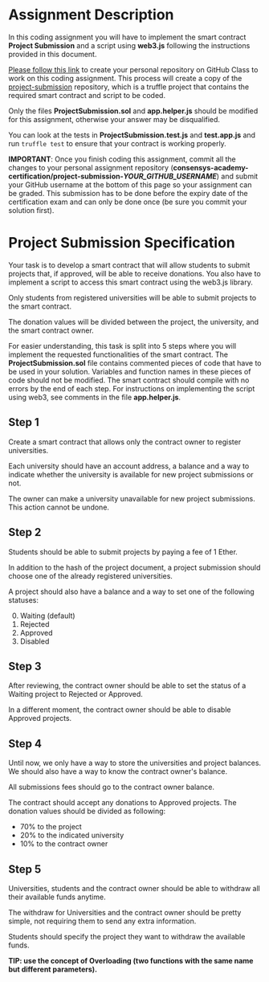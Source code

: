 # Assignment Description
In this coding assignment you will have to implement the smart contract **Project Submission** and a script using **web3.js** following the instructions provided in this document.

[Please follow this link](https://classroom.github.com/a/KMKZTm65) to create your personal repository on GitHub Class to work on this coding assignment. This process will create a copy of the [project-submission](https://github.com/consensys-academy-certification/project-submission) repository, which is a truffle project that contains the required smart contract and script to be coded.

Only the files **ProjectSubmission.sol** and **app.helper.js** should be modified for this assignment, otherwise your answer may be disqualified. 

You can look at the tests in **ProjectSubmission.test.js** and **test.app.js** and run `truffle test` to ensure that your contract is working properly.

__**IMPORTANT**__: Once you finish coding this assignment, commit all the changes to your personal assignment repository (**consensys-academy-certification/project-submission-*YOUR_GITHUB_USERNAME***) and submit your GitHub username at the bottom of this page so your assignment can be graded. This submission has to be done before the expiry date of the certification exam and can only be done once (be sure you commit your solution first).



# Project Submission Specification
Your task is to develop a smart contract that will allow students to submit projects that, if approved, will be able to receive donations. You also have to implement a script to access this smart contract using the web3.js library.

Only students from registered universities will be able to submit projects to the smart contract.

The donation values will be divided between the project, the university, and the smart contract owner.

For easier understanding, this task is split into 5 steps where you will implement the requested functionalities of the smart contract. The **ProjectSubmission.sol** file contains commented pieces of code that have to be used in your solution. Variables and function names in these pieces of code should not be modified. The smart contract should compile with no errors by the end of each step. For instructions on implementing the script using web3, see comments in the file **app.helper.js**.

## Step 1
Create a smart contract that allows only the contract owner to register universities.

Each university should have an account address, a balance and a way to indicate whether the university is available for new project submissions or not.

The owner can make a university unavailable for new project submissions. This action cannot be undone.


## Step 2
Students should be able to submit projects by paying a fee of 1 Ether.

In addition to the hash of the project document, a project submission should choose one of the already registered universities. 

A project should also have a balance and a way to set one of the following statuses:

0. Waiting (default)
1. Rejected
2. Approved
3. Disabled

## Step 3
After reviewing, the contract owner should be able to set the status of a Waiting project to Rejected or Approved.

In a different moment, the contract owner should be able to disable Approved projects.


## Step 4
Until now, we only have a way to store the universities and project balances. We should also have a way to know the contract owner's balance.

All submissions fees should go to the contract owner balance.

The contract should accept any donations to Approved projects. The donation values should be divided as following:

* 70% to the project
* 20% to the indicated university
* 10% to the contract owner

## Step 5
Universities, students and the contract owner should be able to withdraw all their available funds anytime.

The withdraw for Universities and the contract owner should be pretty simple, not requiring them to send any extra information.

Students should specify the project they want to withdraw the available funds.

__TIP: use the concept of Overloading (two functions with the same name but different parameters).__

